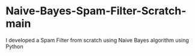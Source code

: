 # Naive-Bayes-Spam-Filter-Scratch-main
I developed  a Spam Filter from scratch using Naive Bayes algorithm using Python
